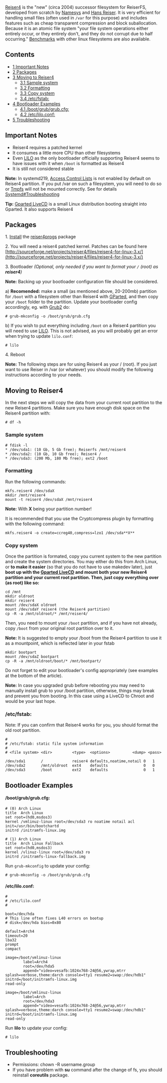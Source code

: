 [Reiser4](https://en.wikipedia.org/wiki/Reiser4 "wikipedia:Reiser4") is the "new" (circa 2004) successor filesystem for ReiserFS, developed from scratch by [Namesys](https://en.wikipedia.org/wiki/Namesys "wikipedia:Namesys") and [Hans Reiser](https://en.wikipedia.org/wiki/Hans_Reiser "wikipedia:Hans Reiser"). It is very efficient for handling small files (often used in `/var` for this purpose) and includes features such as cheap transparent compression and block suballocation. Because it is an atomic file system "your file system operations either entirely occur, or they entirely don't, and they do not corrupt due to half occurring." [Benchmarks](http://vizzzion.org/?id=reiser4) with other linux filesystems are also available.

## Contents

*   [1 Important Notes](#Important_Notes)
*   [2 Packages](#Packages)
*   [3 Moving to Reiser4](#Moving_to_Reiser4)
    *   [3.1 Sample system](#Sample_system)
    *   [3.2 Formatting](#Formatting)
    *   [3.3 Copy system](#Copy_system)
    *   [3.4 /etc/fstab:](#.2Fetc.2Ffstab:)
*   [4 Bootloader Examples](#Bootloader_Examples)
    *   [4.1 /boot/grub/grub.cfg:](#.2Fboot.2Fgrub.2Fgrub.cfg:)
    *   [4.2 /etc/lilo.conf:](#.2Fetc.2Flilo.conf:)
*   [5 Troubleshooting](#Troubleshooting)

## Important Notes

*   Reiser4 requires a patched kernel
*   It consumes a little more CPU than other filesystems
*   Even [LILO](/index.php/LILO "LILO") as the only bootloader officially supporting Reiser4 seems to have issues with it when `/boot` is formatted as Reiser4
*   It is still not considered stable

**Note:** In systemd219, [Access Control Lists](/index.php/Access_Control_Lists "Access Control Lists") is not enabled by default on Reiser4 partition. If you put /var on such a filesystem, you will need to do so or [Tmpfs](/index.php/Tmpfs "Tmpfs") will not be mounted correctly. See for details [Systemd#Troubleshooting](/index.php/Systemd#Troubleshooting "Systemd")

**Tip:** [Gparted LiveCD](http://gparted.sourceforge.net/livecd.php) is a small Linux distribution booting straight into Gparted. It also supports Reiser4

## Packages

1\. [Install](/index.php/Install "Install") the [reiser4progs](https://aur.archlinux.org/packages/reiser4progs/) package

2\. You will need a reiser4 patched kernel. Patches can be found here [http://sourceforge.net/projects/reiser4/files/reiser4-for-linux-3.x/](http://sourceforge.net/projects/reiser4/files/reiser4-for-linux-3.x/)

3\. Bootloader *(Optional, only needed if you want to format your `/` (root) as **reiser4**)*

**Note:** Backing up your bootloader configuration file should be considered.

a) **Recomended:** make a small (as mentioned above, 20-200mb) partition for `/boot` with a filesystem other than Reiser4 with [GParted](/index.php/GParted "GParted"), and then copy your `/boot` folder to the partition. Update your bootloader config accordingly, eg. with [Grub2](/index.php/Grub2 "Grub2") do:

```
# grub-mkconfig -o /boot/grub/grub.cfg

```

b) If you wish to put everything including `/boot` on a Reiser4 partition you will need to use [LILO](/index.php/LILO "LILO"). This is not advised, as you will probably get an error when trying to update `lilo.conf`:

```
# lilo

```

4\. Reboot

**Note:** The following steps are for using Reiser4 as your / (root). If you just want to use Reiser in /var (or whatever) you should modify the following instructions according to your needs.

## Moving to Reiser4

In the next steps we will copy the data from your current root partition to the new Reiser4 partitions. Make sure you have enough disk space on the Reiser4 partition with:

```
# df -h

```

### Sample system

```
# fdisk -l
* /dev/sda1: (10 Gb, 5 Gb free); Reiserfs /mnt/reiser4
* /dev/sda2: (10 Gb, 10 Gb free); Reiser4 /
* /dev/sda3: (200 Mb, 180 Mb free); ext2 /boot

```

### Formatting

Run the following commands:

```
mkfs.reiser4 /dev/sdaX
mkdir /mnt/reiser4
mount -t reiser4 /dev/sdaX /mnt/reiser4

```

**Note:** With **X** being your partition number!

It is recommended that you use the Cryptcompress plugin by formatting with the following command:

```
mkfs.reiser4 -o create=ccreg40,compress=lzo1 /dev/sda**X**

```

### Copy system

Once the partition is formated, copy you current system to the new partition and create the system directories. You may either do this from Arch Linux, or **to make it easier** (so that you do not have to use makedev later), just **boot up with the [Gparted LiveCD](http://gparted.sourceforge.net/livecd.php) and mount both your new Reiser4 partition and your current root partition. Then, just copy everything over (as root) like so:**

```
cd /mnt
mkdir oldroot
mkdir reiser4
mount /dev/sdaX oldroot
mount /dev/sdaY reiser4 (the Reiser4 partition)
cp -R -a /mnt/oldroot/* /mnt/reiser4/

```

Then, you need to mount your `/boot` partition, and if you have not already, copy `/boot` from your original root partition over to it.

**Note:** It is suggested to empty your /boot from the Reiser4 partition to use it as a mountpoint, which is reflected later in your fstab

```
mkdir bootpart
mount /dev/sdaZ bootpart
cp -R -a /mnt/oldroot/boot/* /mnt/bootpart/

```

Do not forget to edit your bootloader's config appropriately (see examples at the bottom of the article).

**Note:** In case you upgraded grub before rebooting you may need to manually install grub to your /boot partition, otherwise, things may break and prevent you from booting. In this case using a LiveCD to Chroot and would be your last hope.

### /etc/fstab:

Note: If you can confirm that Reiser4 works for you, you should format the old root partition.

```
#
# /etc/fstab: static file system information
#
# <file system>	<dir>	      <type>  <options>	         <dump>	<pass>

/dev/sda1       /             reiser4 defaults,noatime,notail 0   1
/dev/sda2       /mnt/oldroot  ext4    defaults                0   0
/dev/sda3       /boot         ext2    defaults                0   1
```

## Bootloader Examples

#### /boot/grub/grub.cfg:

```
# (0) Arch Linux
title  Arch Linux
set root=(hd0,msdos3)
kernel /vmlinuz-linux root=/dev/sda3 ro noatime notail acl init=/usr/bin/bootchartd
initrd /initramfs-linux.img

# (1) Arch Linux
title  Arch Linux Fallback
set root=(hd0,msdos3)
kernel /vlinuz-linux root=/dev/sda3 ro
initrd /initramfs-linux-fallback.img
```

Run `grub-mkconfig` to update your config:

```
# grub-mkconfig -o /boot/grub/grub.cfg

```

#### /etc/lilo.conf:

```
#
# /etc/lilo.conf
#

boot=/dev/hda
# This line often fixes L40 errors on bootup
# disk=/dev/hda bios=0x80

default=Arch4
timeout=20
lba32
prompt
compact

image=/boot/vmlinuz-linux
        label=Arch4
        root=/dev/hda5
        append="video=vesafb:1024x768-24@56,ywrap,mtrr splash=verbose,theme:darch console=tty1 resume2=swap:/dev/hdb1"
initrd=/boot/initramfs-linux.img
read-only

image=/boot/vmlinuz-linux
        label=Arch
        root=/dev/hda3
        append="video=vesafb:1024x768-24@56,ywrap,mtrr splash=verbose,theme:darch console=tty1 resume2=swap:/dev/hdb1"
initrd=/boot/initramfs-linux.img
read-only

```

Run **lilo** to update your config:

```
# lilo

```

## Troubleshooting

*   Permissions: chown -R username.group <userdir>
*   If you have problem with **su** command after the change of fs, you should reinstall **coreutils** package.